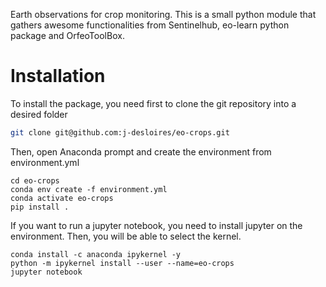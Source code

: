 Earth observations for crop monitoring. This is a small python module that gathers awesome functionalities from Sentinelhub, eo-learn python package and OrfeoToolBox.

# Installation

To install the package, you need first to clone the git repository into a desired folder

```bash
git clone git@github.com:j-desloires/eo-crops.git
```

Then, open Anaconda prompt and create the environment from environment.yml

```
cd eo-crops
conda env create -f environment.yml
conda activate eo-crops
pip install .
```


If you want to run a jupyter notebook, you need to install jupyter on the environment. Then, you will be able to select the kernel.

```
conda install -c anaconda ipykernel -y
python -m ipykernel install --user --name=eo-crops
jupyter notebook
```
